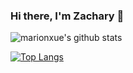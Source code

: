 ### Hi there, I'm Zachary 👋

<!--
**Zachary-zm/Zachary-zm** is a ✨ _special_ ✨ repository because its `README.md` (this file) appears on your GitHub profile.

Here are some ideas to get you started:

- 🔭 I’m currently working on ...
- 🌱 I’m currently learning ...
- 👯 I’m looking to collaborate on ...
- 🤔 I’m looking for help with ...
- 💬 Ask me about ...
- 📫 How to reach me: ...
- 😄 Pronouns: ...
- ⚡ Fun fact: ...
-->

![marionxue's github stats](https://github-readme-stats.vercel.app/api?username=Zachary-zm&show_icons=true) 

[![Top Langs](https://github-readme-stats.vercel.app/api/top-langs/?username=Zachary-zm&layout=compact)](https://github.com/anuraghazra/github-readme-stats)
